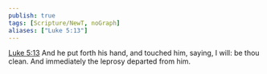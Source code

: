 ```yaml
---
publish: true
tags: [Scripture/NewT, noGraph]
aliases: ["Luke 5:13"]
---
```

[Luke 5:13](https://churchofjesuschrist.org/study/scriptures/nt/luke/5?lang=eng&id=p13#p13) And he put forth his hand, and touched him, saying, I will: be thou clean. And immediately the leprosy departed from him.
